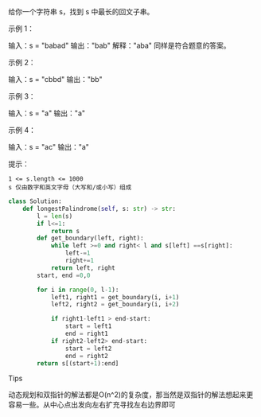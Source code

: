 给你一个字符串 s，找到 s 中最长的回文子串。

 

示例 1：

输入：s = "babad"
输出："bab"
解释："aba" 同样是符合题意的答案。

示例 2：

输入：s = "cbbd"
输出："bb"

示例 3：

输入：s = "a"
输出："a"

示例 4：

输入：s = "ac"
输出："a"

 

提示：

    1 <= s.length <= 1000
    s 仅由数字和英文字母（大写和/或小写）组成



```python
class Solution:
    def longestPalindrome(self, s: str) -> str:
        l = len(s)
        if l<=1:
            return s
        def get_boundary(left, right):
            while left >=0 and right< l and s[left] ==s[right]:
                left-=1
                right+=1
            return left, right 
        start, end =0,0

        for i in range(0, l-1):
            left1, right1 = get_boundary(i, i+1)
            left2, right2 = get_boundary(i, i+2)

            if right1-left1 > end-start:
                start = left1
                end = right1 
            if right2-left2> end-start:
                start = left2
                end = right2 
        return s[(start+1):end]
```



Tips

动态规划和双指针的解法都是O(n^2)的复杂度，那当然是双指针的解法想起来更容易一些。从中心点出发向左右扩充寻找左右边界即可
